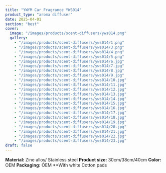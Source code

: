 ```yaml
---
title: "YWYM Car Fragrance YWS014"
product_type: "aroma diffuser"
date: 2025-04-01
section: "best"
cover:
  image: "/images/products/scent-diffusers/yws014.png"
  gallery:
    - "/images/products/scent-diffusers/yws014/1.png"
    - "/images/products/scent-diffusers/yws014/3.png"
    - "/images/products/scent-diffusers/yws014/4.png"
    - "/images/products/scent-diffusers/yws014/5.png"
    - "/images/products/scent-diffusers/yws014/6.jpg"
    - "/images/products/scent-diffusers/yws014/7.jpg"
    - "/images/products/scent-diffusers/yws014/8.jpg"
    - "/images/products/scent-diffusers/yws014/9.jpg"
    - "/images/products/scent-diffusers/yws014/10.jpg"
    - "/images/products/scent-diffusers/yws014/11.jpg"
    - "/images/products/scent-diffusers/yws014/12.jpg"
    - "/images/products/scent-diffusers/yws014/13.jpg"
    - "/images/products/scent-diffusers/yws014/14.jpg"
    - "/images/products/scent-diffusers/yws014/15.jpg"
    - "/images/products/scent-diffusers/yws014/16.jpg"
    - "/images/products/scent-diffusers/yws014/17.jpg"
    - "/images/products/scent-diffusers/yws014/18.jpg"
    - "/images/products/scent-diffusers/yws014/19.jpg"
    - "/images/products/scent-diffusers/yws014/20.jpg"
    - "/images/products/scent-diffusers/yws014/21.jpg"
    - "/images/products/scent-diffusers/yws014/22.jpg"
    - "/images/products/scent-diffusers/yws014/23.jpg"
draft: false
---
```

**Material:** Zine alloy/ Stainless steel
**Product size:** 30cm/38cm/40cm
**Color:** OEM
**Packaging:** OEM
**With white Cotton pads
